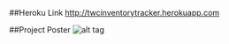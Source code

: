 ##Heroku Link
http://twcinventorytracker.herokuapp.com

##Project Poster
![alt tag](https://raw.github.com/donaldchen/TWC_Inventory_Tracker/master/poster.jpg)